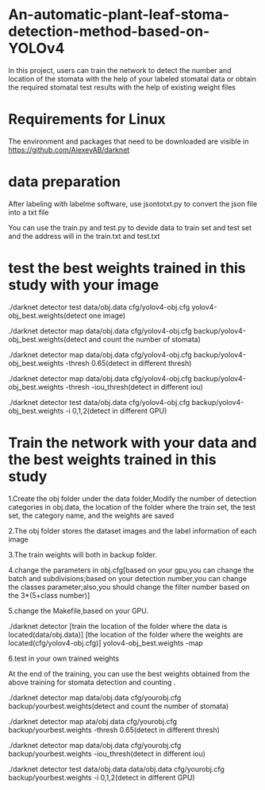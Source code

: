 # An-automatic-plant-leaf-stoma-detection-method-based-on-YOLOv4
In this project, users can train the network to detect the number and location of the stomata with the help of your labeled stomatal data or obtain the required stomatal test results with the help of existing weight files
# Requirements for Linux
The environment and packages that need to be downloaded are visible in https://github.com/AlexeyAB/darknet
# data preparation 
After labeling with labelme software, use jsontotxt.py to convert the json file into a txt file

You can use the train.py and test.py to devide data to train set and test set and the address will in the train.txt and test.txt
# test the best weights trained in this study with your image
./darknet detector test data/obj.data cfg/yolov4-obj.cfg yolov4-obj_best.weights(detect one image)

./darknet detector map data/obj.data cfg/yolov4-obj.cfg backup/yolov4-obj_best.weights(detect and count the number of stomata)

./darknet detector map data/obj.data cfg/yolov4-obj.cfg backup/yolov4-obj_best.weights -thresh 0.65(detect in different thresh)

./darknet detector map data/obj.data cfg/yolov4-obj.cfg backup/yolov4-obj_best.weights -thresh -iou_thresh(detect in different iou)

./darknet detector test data/obj.data cfg/yolov4-obj.cfg backup/yolov4-obj_best.weights -i 0,1,2(detect in different GPU)
# Train the network with your data and the best weights trained in this study  
1.Create the obj folder under the data folder,Modify the number of detection categories in obj.data, the location of the folder where the train set, the test set, the category name, and the weights are saved 

2.The obj folder stores the dataset images and the label information of each image

3.The train weights will both in backup folder.

4.change the parameters in obj.cfg[based on your gpu,you can change the batch and subdivisions;based on your detection number,you can change the classes parameter;also,you should change the filter number based on the 3*(5+class number)]

5.change the Makefile,based on your GPU.

./darknet detector [train the location of the folder where the data is located(data/obj.data)]  [the location of the folder where the weights are located(cfg/yolov4-obj.cfg)] yolov4-obj_best.weights -map

6.test in your own trained weights

At the end of the training, you can use the best weights obtained from the above training for stomata detection and counting .

./darknet detector map data/obj.data cfg/yourobj.cfg backup/yourbest.weights(detect and count the number of stomata)

./darknet detector map ata/obj.data cfg/yourobj.cfg backup/yourbest.weights -thresh 0.65(detect in different thresh)

./darknet detector map data/obj.data cfg/yourobj.cfg backup/yourbest.weights -iou_thresh(detect in different iou)

./darknet detector test data/obj.data data/obj.data cfg/yourobj.cfg backup/yourbest.weights -i 0,1,2(detect in different GPU)
